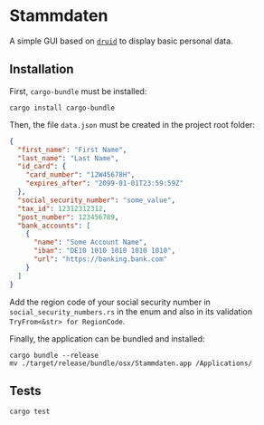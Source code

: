 # Stammdaten

A simple GUI based on [`druid`](https://github.com/linebender/druid) to display basic personal data.

## Installation

First, `cargo-bundle` must be installed:

```
cargo install cargo-bundle
```

Then, the file `data.json` must be created in the project root folder:

```json
{
  "first_name": "First Name",
  "last_name": "Last Name",
  "id_card": {
    "card_number": "12W45678H",
    "expires_after": "2099-01-01T23:59:59Z"
  },
  "social_security_number": "some_value",
  "tax_id": 12312312312,
  "post_number": 123456789,
  "bank_accounts": [
    {
      "name": "Some Account Name",
      "iban": "DE10 1010 1010 1010 1010",
      "url": "https://banking.bank.com"
    }
  ]
}
```

Add the region code of your social security number in `social_security_numbers.rs` in the enum and also in its validation `TryFrom<&str> for RegionCode`.

Finally, the application can be bundled and installed:

```
cargo bundle --release
mv ./target/release/bundle/osx/Stammdaten.app /Applications/
```

## Tests

```
cargo test
```
